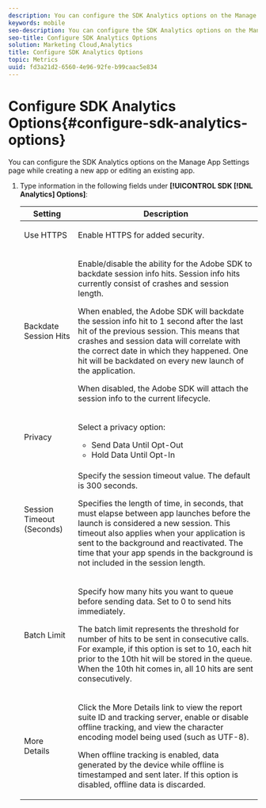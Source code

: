 ```yaml
---
description: You can configure the SDK Analytics options on the Manage App Settings page while creating a new app or editing an existing app.
keywords: mobile
seo-description: You can configure the SDK Analytics options on the Manage App Settings page while creating a new app or editing an existing app.
seo-title: Configure SDK Analytics Options
solution: Marketing Cloud,Analytics
title: Configure SDK Analytics Options
topic: Metrics
uuid: fd3a21d2-6560-4e96-92fe-b99caac5e834
---
```


# Configure SDK Analytics Options{#configure-sdk-analytics-options}

You can configure the SDK Analytics options on the Manage App Settings page while creating a new app or editing an existing app.

1. Type information in the following fields under **[!UICONTROL SDK [!DNL Analytics] Options]**:

    <table id="table_6322AFB146394596AB21D544436E47DF"> 
    <thead> 
      <tr> 
      <th colname="col1" class="entry"> Setting </th> 
      <th colname="col2" class="entry"> Description </th> 
      </tr> 
    </thead>
    <tbody> 
      <tr> 
      <td colname="col1"> <p><span class="uicontrol"> Use HTTPS</span> </p> </td> 
      <td colname="col2"> <p>Enable HTTPS for added security. </p> </td> 
      </tr> 
      <tr> 
      <td colname="col1"> <p><span class="uicontrol"> Backdate Session Hits </span> </p> </td> 
      <td colname="col2"> <p> Enable/disable the ability for the Adobe SDK to backdate session info hits. Session info hits currently consist of crashes and session length. </p> <p> When enabled, the Adobe SDK will backdate the session info hit to 1 second after the last hit of the previous session. This means that crashes and session data will correlate with the correct date in which they happened. One hit will be backdated on every new launch of the application. </p> <p> When disabled, the Adobe SDK will attach the session info to the current lifecycle. </p> </td> 
      </tr> 
      <tr> 
      <td colname="col1"> <p><span class="uicontrol"> Privacy </span> </p> </td> 
      <td colname="col2"> <p>Select a privacy option: </p> 
        <ul id="ul_EC07C36AC06F4F378DC53F254C720847"> 
        <li id="li_56FE1EE0445D4DE5927DD94FDF3851B1"><span class="uicontrol"> Send Data Until Opt-Out </span> </li> 
        <li id="li_B0E632E9EEA349E4ADC4F974D6A13455"><span class="uicontrol"> Hold Data Until Opt-In </span> </li> 
        </ul> </td> 
      </tr> 
      <tr> 
      <td colname="col1"> <p><span class="uicontrol"> Session Timeout (Seconds) </span> </p> </td> 
      <td colname="col2"> <p>Specify the session timeout value. The default is 300 seconds. </p> <p>Specifies the length of time, in seconds, that must elapse between app launches before the launch is considered a new session. This timeout also applies when your application is sent to the background and reactivated. The time that your app spends in the background is not included in the session length. </p> </td> 
      </tr> 
      <tr> 
      <td colname="col1"> <p><span class="uicontrol"> Batch Limit</span> </p> </td> 
      <td colname="col2"> <p>Specify how many hits you want to queue before sending data. Set to 0 to send hits immediately. </p> <p>The batch limit represents the threshold for number of hits to be sent in consecutive calls. For example, if this option is set to 10, each hit prior to the 10th hit will be stored in the queue. When the 10th hit comes in, all 10 hits are sent consecutively. </p> </td> 
      </tr> 
      <tr> 
      <td colname="col1"> <p><span class="uicontrol"> More Details</span> </p> </td> 
      <td colname="col2"> <p>Click the <span class="uicontrol"> More Details</span> link to view the report suite ID and tracking server, enable or disable offline tracking, and view the character encoding model being used (such as UTF-8). </p> <p>When offline tracking is enabled, data generated by the device while offline is timestamped and sent later. If this option is disabled, offline data is discarded. </p> </td> 
      </tr> 
    </tbody> 
    </table>


